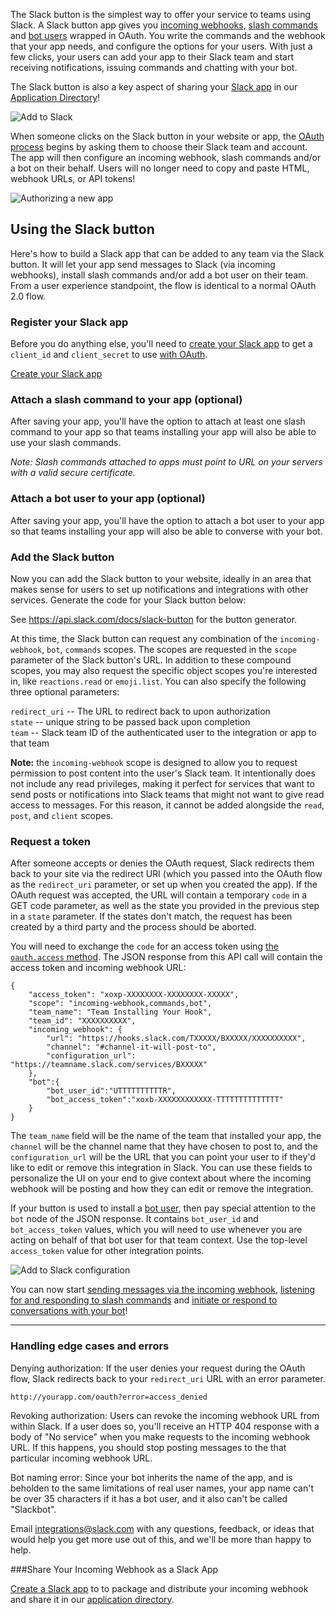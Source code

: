 The Slack button is the simplest way to offer your service to teams using Slack.  A Slack button app gives you [incoming webhooks](/incoming-webhooks), [slash commands](/slash-commands) and [bot users](/bot-users) wrapped in OAuth. You write the commands and the webhook that your app needs, and configure the options for your users. With just a few clicks, your users can add your app to their Slack team and start receiving notifications, issuing commands and chatting with your bot.

The Slack button is also a key aspect of sharing your [Slack app](/slack-apps) in our [Application Directory](https://slack.com/apps)!

![Add to Slack](/img/api/add_to_slack_no_config.png)

When someone clicks on the Slack button in your website or app, the [OAuth process](/docs/oauth) begins by asking them to choose their Slack team and account. The app will then configure an incoming webhook, slash commands and/or a bot on their behalf. Users will no longer need to copy and paste HTML, webhook URLs, or API tokens!

![Authorizing a new app](/img/api/add_to_slack_new_app.png)

## Using the Slack button

Here's how to build a Slack app that can be added to any team via the Slack button. It will let your app send messages to Slack (via incoming webhooks), install slash commands and/or add a bot user on their team. From a user experience standpoint, the flow is identical to a normal OAuth 2.0 flow.

### Register your Slack app

Before you do anything else, you'll need to [create your Slack app](/applications/new) to get a `client_id` and `client_secret` to use [with OAuth](/docs/oauth).

<a href="/applications/new" class="btn header_btn">Create your Slack app</a>

### Attach a slash command to your app (optional)

After saving your app, you'll have the option to attach at least one slash command to your app so that teams installing your app will also be able to use your slash commands.

_Note: Slash commands attached to apps must point to URL on your servers with a valid secure certificate._

### Attach a bot user to your app (optional)

After saving your app, you'll have the option to attach a bot user to your app so that teams installing your app will also be able to converse with your bot.

### <a name="button-widget"></a>Add the Slack button

Now you can add the Slack button to your website, ideally in an area that makes sense for users to set up notifications and integrations with other services. Generate the code for your Slack button below:

See https://api.slack.com/docs/slack-button for the button generator.

At this time, the Slack button can request any combination of the `incoming-webhook`,  `bot`, `commands` scopes. The scopes are requested in the `scope` parameter of the Slack button's URL. In addition to these compound scopes, you may also request the specific object scopes you're interested in, like `reactions.read` or `emoji.list`. You can also specify the following three optional parameters:

`redirect_uri` -- The URL to redirect back to upon authorization<br>
`state` -- unique string to be passed back upon completion<br>
`team` -- Slack team ID of the authenticated user to the integration or app to that team

**Note:** the `incoming-webhook` scope is designed to allow you to request permission to post content into the user's Slack team. It intentionally does not include any read privileges, making it perfect for services that want to send posts or notifications into Slack teams that might not want to give read access to messages. For this reason, it cannot be added alongside the `read`, `post`, and `client` scopes.

### Request a token

After someone accepts or denies the OAuth request, Slack redirects them back to your site via the redirect URI (which you passed into the OAuth flow as the `redirect_uri` parameter, or set up when you created the app). If the OAuth request was accepted, the URL will contain a temporary `code` in a GET code parameter, as well as the state you provided in the previous step in a `state` parameter. If the states don't match, the request has been created by a third party and the process should be aborted.

You will need to exchange the `code` for an access token using [the `oauth.access` method](https://api.slack.com/methods/oauth.access). The JSON response from this API call will contain the access token and incoming webhook URL:


	{
		"access_token": "xoxp-XXXXXXXX-XXXXXXXX-XXXXX",
		"scope": "incoming-webhook,commands,bot",
		"team_name": "Team Installing Your Hook",
		"team_id": "XXXXXXXXXX",
		"incoming_webhook": {
			"url": "https://hooks.slack.com/TXXXXX/BXXXXX/XXXXXXXXXX",
			"channel": "#channel-it-will-post-to",
			"configuration_url": "https://teamname.slack.com/services/BXXXXX"
		},
		"bot":{
		    "bot_user_id":"UTTTTTTTTTTR",
		    "bot_access_token":"xoxb-XXXXXXXXXXXX-TTTTTTTTTTTTTT"
		}
	}


The `team_name` field will be the name of the team that installed your app, the `channel` will be the channel name that they have chosen to post to, and the `configuration_url` will be the URL that you can point your user to if they'd like to edit or remove this integration in Slack. You can use these fields to personalize the UI on your end to give context about where the incoming webhook will be posting and how they can edit or remove the integration.

If your button is used to install a [bot user](/bot-users), then pay special attention to the `bot` node of the JSON response. It contains `bot_user_id` and `bot_access_token` values, which you will need to use whenever you are acting on behalf of that bot user for that team context. Use the top-level `access_token` value for other integration points.

![Add to Slack configuration](/img/api/add_to_slack_config.png)

You can now start [sending messages via the incoming webhook](/incoming-webhooks), [listening for and responding to slash commands](/slash-commands) and [initiate or respond to conversations with your bot](/bot-users)!

----

### Handling edge cases and errors

Denying authorization: If the user denies your request during the OAuth flow, Slack redirects back to your `redirect_uri` URL with an error parameter.

	http://yourapp.com/oauth?error=access_denied

Revoking authorization: Users can revoke the incoming webhook URL from within Slack. If a user does so, you'll receive an HTTP 404 response with a body of "No service" when you make requests to the incoming webhook URL. If this happens, you should stop posting messages to the that particular incoming webhook URL.

Bot naming error:  Since your bot inherits the name of the app, and is beholden to the same limitations of real user names, your app name can't be over 35 characters if it has a bot user, and it also can't be called "Slackbot".

Email [integrations@slack.com](mailto:integrations@slack.com) with any questions, feedback, or ideas that would help you get more use out of this, and we'll be more than happy to help.

###Share Your Incoming Webhook as a Slack App

[Create a Slack app](/slack-apps) to to package and distribute your incoming webhook and share it in our [application directory](https://slack.com/apps).

